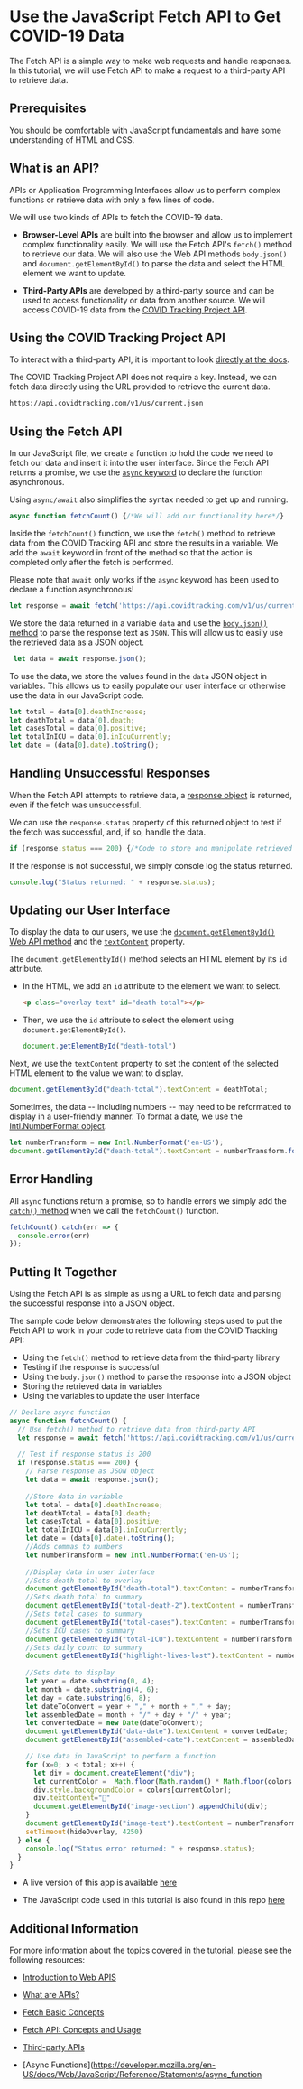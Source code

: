 # Use the JavaScript Fetch API to Get COVID-19 Data

The Fetch API is a simple way to make web requests and handle responses. In this tutorial, we will use Fetch API to make a request to a third-party API to retrieve data.

## Prerequisites

You should be comfortable with JavaScript fundamentals and have some understanding of HTML and CSS.

## What is an API? 

APIs or Application Programming Interfaces allow us to perform complex functions or retrieve data with only a few lines of code. 

We will use two kinds of APIs to fetch the COVID-19 data.  

  * __Browser-Level APIs__ are built into the browser and allow us to implement complex functionality easily. We will use the Fetch API's `fetch()` method to retrieve our data. We will also use the Web API methods `body.json()` and `document.getElementById()` to parse the data and select the HTML element we want to update. 

  * __Third-Party APIs__ are developed by a third-party source and can be used to access functionality or data from another source. We will access COVID-19 data from the [COVID Tracking Project API](https://covidtracking.com/data/api).

## Using the COVID Tracking Project API

To interact with a third-party API, it is important to look [directly at the docs](https://covidtracking.com/data/api).

The COVID Tracking Project API does not require a key. Instead, we can fetch data directly using the URL provided to retrieve the current data. 

  ```md
  https://api.covidtracking.com/v1/us/current.json
  ```

## Using the Fetch API

In our JavaScript file, we create a function to hold the code we need to fetch our data and insert it into the user interface. Since the Fetch API returns a promise, we use the [`async` keyword](https://developer.mozilla.org/en-US/docs/Web/JavaScript/Reference/Statements/async_function) to declare the function asynchronous.

Using `async/await` also simplifies the syntax needed to get up and running. 


  ```js
  async function fetchCount() {/*We will add our functionality here*/}
  ```

Inside the `fetchCount()` function, we use the `fetch()` method to retrieve data from the COVID Tracking API and store the results in a variable. We add the `await` keyword in front of the method so that the action is completed only after the fetch is performed. 

Please note that `await` only works if the `async` keyword has been used to declare a function asynchronous! 

  ```js
  let response = await fetch('https://api.covidtracking.com/v1/us/current.json');
  ```

We store the data returned in a variable `data` and use the [`body.json()` method](https://developer.mozilla.org/en-US/docs/Web/API/Body/json) to parse the response text as `JSON`. This will allow us to easily use the retrieved data as a JSON object. 

  ```js
   let data = await response.json();
  ```

To use the data, we store the values found in the `data` JSON object in variables. This allows us to easily populate our user interface or otherwise use the data in our JavaScript code. 

  ```js
  let total = data[0].deathIncrease;
  let deathTotal = data[0].death;
  let casesTotal = data[0].positive;
  let totalInICU = data[0].inIcuCurrently;
  let date = (data[0].date).toString();
  ```

## Handling Unsuccessful Responses

When the Fetch API attempts to retrieve data, a [response object](https://developer.mozilla.org/en-US/docs/Web/API/Response) is returned, even if the fetch was unsuccessful. 

We can use the `response.status` property of this returned object to test if the fetch was successful, and, if so, handle the data.  

  ```js
  if (response.status === 200) {/*Code to store and manipulate retrieved data*/}
  ```

If the response is not successful, we simply console log the status returned. 

  ```js
  console.log("Status returned: " + response.status);
  ```

## Updating our User Interface

To display the data to our users, we use the [`document.getElementById()` Web API method](https://developer.mozilla.org/en-US/docs/Web/API/Document/getElementById) and the [`textContent`](https://developer.mozilla.org/en-US/docs/Web/API/Node/textContent) property.

The `document.getElementbyId()` method selects an HTML element by its `id` attribute. 

  * In the HTML, we add an `id` attribute to the element we want to select. 

    ```html
    <p class="overlay-text" id="death-total"></p>
    ```

  * Then, we use the `id` attribute to select the element using `document.getElementById()`.

    ```js
    document.getElementById("death-total")
    ```

Next, we use the `textContent` property to set the content of the selected HTML element to the value we want to display. 

  ```js
  document.getElementById("death-total").textContent = deathTotal;
  ```

Sometimes, the data -- including numbers -- may need to be reformatted to display in a user-friendly manner. To format a date, we use the [Intl.NumberFormat object](https://developer.mozilla.org/en-US/docs/Web/JavaScript/Reference/Global_Objects/Intl/NumberFormat).

  ```js
  let numberTransform = new Intl.NumberFormat('en-US'); 
  document.getElementById("death-total").textContent = numberTransform.format(deathTotal);
  ```

## Error Handling

All `async` functions return a promise, so to handle errors we simply add the [`catch()` method](https://developer.mozilla.org/en-US/docs/Web/JavaScript/Reference/Global_Objects/Promise/catch) when we call the `fetchCount()` function. 

  ```js
  fetchCount().catch(err => {
    console.error(err)
  });
  ```
  
## Putting It Together

Using the Fetch API is as simple as using a URL to fetch data and parsing the successful response into a JSON object. 

The sample code below demonstrates the following steps used to put the Fetch API to work in your code to retrieve data from the COVID Tracking API:

  * Using the `fetch()` method to retrieve data from the third-party library
  * Testing if the response is successful
  * Using the `body.json()` method to parse the response into a JSON object
  * Storing the retrieved data in variables
  * Using the variables to update the user interface

  ```js
  // Declare async function
  async function fetchCount() {
    // Use fetch() method to retrieve data from third-party API
    let response = await fetch('https://api.covidtracking.com/v1/us/current.json');
    
    // Test if response status is 200
    if (response.status === 200) {
      // Parse response as JSON Object
      let data = await response.json();
      
      //Store data in variable
      let total = data[0].deathIncrease;
      let deathTotal = data[0].death;
      let casesTotal = data[0].positive;
      let totalInICU = data[0].inIcuCurrently;
      let date = (data[0].date).toString();
      //Adds commas to numbers
      let numberTransform = new Intl.NumberFormat('en-US');
      
      //Display data in user interface
      //Sets death total to overlay
      document.getElementById("death-total").textContent = numberTransform.format(deathTotal);
      //Sets death total to summary
      document.getElementById("total-death-2").textContent = numberTransform.format(deathTotal);
      //Sets total cases to summary
      document.getElementById("total-cases").textContent = numberTransform.format(casesTotal);
      //Sets ICU cases to summary
      document.getElementById("total-ICU").textContent = numberTransform.format(totalInICU);
      //Sets daily count to summary
      document.getElementById("highlight-lives-lost").textContent = numberTransform.format(total);
      
      //Sets date to display
      let year = date.substring(0, 4);
      let month = date.substring(4, 6);
      let day = date.substring(6, 8);
      let dateToConvert = year + "," + month + "," + day;
      let assembledDate = month + "/" + day + "/" + year;
      let convertedDate = new Date(dateToConvert);
      document.getElementById("data-date").textContent = convertedDate;
      document.getElementById("assembled-date").textContent = assembledDate;

      // Use data in JavaScript to perform a function
      for (x=0; x < total; x++) {
        let div = document.createElement("div");
        let currentColor =  Math.floor(Math.random() * Math.floor(colors.length));
        div.style.backgroundColor = colors[currentColor];
        div.textContent="👤"
        document.getElementById("image-section").appendChild(div);
      }   
      document.getElementById("image-text").textContent = numberTransform.format(total);
      setTimeout(hideOverlay, 4250)
    } else {
      console.log("Status error returned: " + response.status);
    }
  }

  ```

  * A live version of this app is available [here](https://mischegoss.github.io/covid-visualizer/)

  * The JavaScript code used in this tutorial is also found in this repo [here](./assets/scripts.js)

 ## Additional Information

 For more information about the topics covered in the tutorial, please see the following resources:

 * [Introduction to Web APIS](https://developer.mozilla.org/en-US/docs/Learn/JavaScript/Client-side_web_APIs/Introduction)

 * [What are APIs?](https://developer.mozilla.org/en-US/docs/Learn/JavaScript/Client-side_web_APIs/Introduction#what_are_apis)

 * [Fetch Basic Concepts](https://developer.mozilla.org/en-US/docs/Learn/JavaScript/Client-side_web_APIs/Introduction#what_are_apis)

 * [Fetch API: Concepts and Usage](https://developer.mozilla.org/en-US/docs/Web/API/Fetch_API)

 * [Third-party APIs](https://developer.mozilla.org/en-US/docs/Learn/JavaScript/Client-side_web_APIs/Third_party_APIs)

 * [Async Functions](https://developer.mozilla.org/en-US/docs/Web/JavaScript/Reference/Statements/async_function
 
